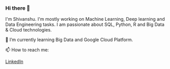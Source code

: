 ### Hi there 👋
I'm Shivanshu.
I'm mostly working on Machine Learning, Deep learning and Data Engineering tasks. I am passionate about SQL, Python, R and Big Data & Cloud technologies.

🌱 I’m currently learning Big Data and Google Cloud Platform.

📫 How to reach me: 

[LinkedIn](https://www.linkedin.com/in/shivanshudhawan/)

<!--
**shiv-dhawan/shiv-dhawan** is a ✨ _special_ ✨ repository because its `README.md` (this file) appears on your GitHub profile.

Here are some ideas to get you started:

- 🔭 I’m currently working on ...
- 🌱 I’m currently learning ...
- 👯 I’m looking to collaborate on ...
- 🤔 I’m looking for help with ...
- 💬 Ask me about ...
- 📫 How to reach me: ...
- 😄 Pronouns: ...
- ⚡ Fun fact: ...
-->
